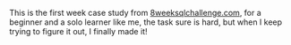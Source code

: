 This is the first week case study from [8weeksqlchallenge.com](https://www.8weeksqlchallenge.com), for a beginner and a solo learner like me, the task sure is hard, but when I keep trying to figure it out, I finally made it!
